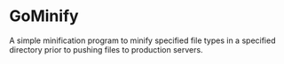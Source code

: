 # GoMinify
A simple minification program to minify specified file types in a specified directory prior to pushing files to production servers.
